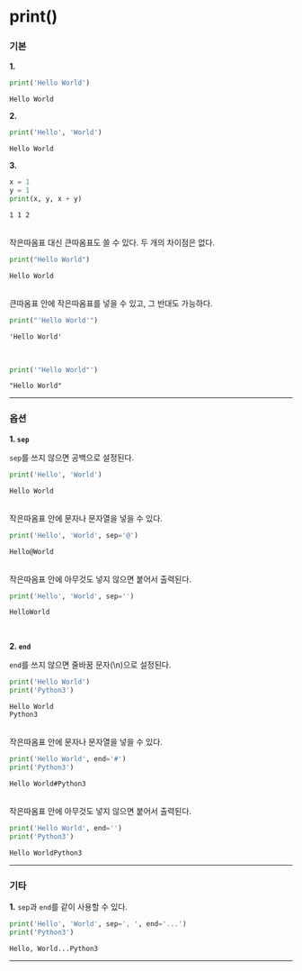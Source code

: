 # print()

### 기본
__1.__
```python
print('Hello World')
```
```
Hello World
```

__2.__
```python
print('Hello', 'World')
```
```
Hello World
```

__3.__
```python
x = 1
y = 1
print(x, y, x + y)
```
```
1 1 2
```

<br>
작은따옴표 대신 큰따옴표도 쓸 수 있다. 두 개의 차이점은 없다.

```python
print("Hello World")
```
```
Hello World
```

<br>
큰따옴표 안에 작은따옴표를 넣을 수 있고, 그 반대도 가능하다.

```python
print("'Hello World'")
```
```
'Hello World'
```

<br>

```python
print('"Hello World"')
```
```
"Hello World"
```

***

### 옵션

__1. `sep`__

`sep`를 쓰지 않으면 공백으로 설정된다.  
```python
print('Hello', 'World')
```
```
Hello World
```

<br>
작은따옴표 안에 문자나 문자열을 넣을 수 있다.

```python
print('Hello', 'World', sep='@')
```
```
Hello@World
```

<br>
작은따옴표 안에 아무것도 넣지 않으면 붙어서 출력된다.

```python
print('Hello', 'World', sep='')
```
```
HelloWorld
```

<br>

__2. `end`__

`end`를 쓰지 않으면 줄바꿈 문자(\n)으로 설정된다.

```python
print('Hello World')
print('Python3')
```
```
Hello World
Python3
```

<br>
작은따옴표 안에 문자나 문자열을 넣을 수 있다.

```python
print('Hello World', end='#')
print('Python3')
```
```
Hello World#Python3
```

<br>
작은따옴표 안에 아무것도 넣지 않으면 붙어서 출력된다.

```python
print('Hello World', end='')
print('Python3')
```
```
Hello WorldPython3
```

***

### 기타

__1.__ `sep`과 `end`를 같이 사용할 수 있다.

```python
print('Hello', 'World', sep=', ', end='...')
print('Python3')
```
```
Hello, World...Python3
```
***
